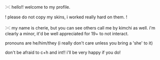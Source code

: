 𓏵 hello!! welcome to my profile. 

! please do not copy my skins, i worked really hard on them. !

𓏵 my name is cherie, but you can see others call me by kimchi as well. i'm clearly a minor, it'd be well appreciated for 19+ to not interact.

pronouns are he/him/they (i really don't care unless you bring a 'she' to it)

don't be afraid to c+h and int!! i'll be very happy if you do!

